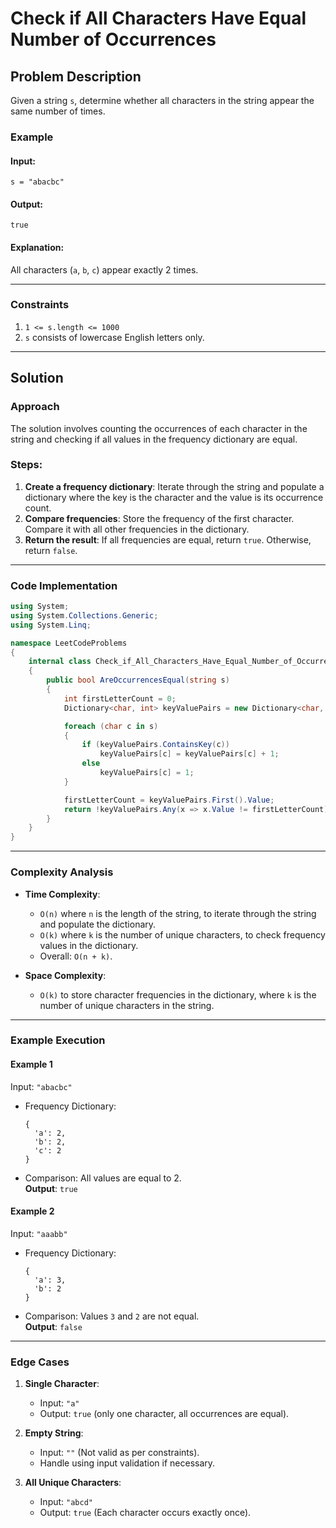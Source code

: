 # Check if All Characters Have Equal Number of Occurrences

## Problem Description
Given a string `s`, determine whether all characters in the string appear the same number of times.

### Example
#### Input: 
`s = "abacbc"`

#### Output: 
`true`

#### Explanation: 
All characters (`a`, `b`, `c`) appear exactly 2 times.

---

### Constraints
1. `1 <= s.length <= 1000`
2. `s` consists of lowercase English letters only.

---

## Solution

### Approach
The solution involves counting the occurrences of each character in the string and checking if all values in the frequency dictionary are equal.

### Steps:
1. **Create a frequency dictionary**: Iterate through the string and populate a dictionary where the key is the character and the value is its occurrence count.
2. **Compare frequencies**: Store the frequency of the first character. Compare it with all other frequencies in the dictionary.
3. **Return the result**: If all frequencies are equal, return `true`. Otherwise, return `false`.

---

### Code Implementation

```csharp
using System;
using System.Collections.Generic;
using System.Linq;

namespace LeetCodeProblems
{
    internal class Check_if_All_Characters_Have_Equal_Number_of_Occurrences
    {
        public bool AreOccurrencesEqual(string s)
        {
            int firstLetterCount = 0;
            Dictionary<char, int> keyValuePairs = new Dictionary<char, int>();

            foreach (char c in s)
            {
                if (keyValuePairs.ContainsKey(c))
                    keyValuePairs[c] = keyValuePairs[c] + 1;
                else 
                    keyValuePairs[c] = 1;
            }

            firstLetterCount = keyValuePairs.First().Value;
            return !keyValuePairs.Any(x => x.Value != firstLetterCount);
        }
    }
}
```

---

### Complexity Analysis
- **Time Complexity**: 
  - `O(n)` where `n` is the length of the string, to iterate through the string and populate the dictionary.
  - `O(k)` where `k` is the number of unique characters, to check frequency values in the dictionary.
  - Overall: `O(n + k)`.

- **Space Complexity**:
  - `O(k)` to store character frequencies in the dictionary, where `k` is the number of unique characters in the string.

---

### Example Execution

#### Example 1
Input: `"abacbc"`

- Frequency Dictionary: 
  ```
  {
    'a': 2,
    'b': 2,
    'c': 2
  }
  ```
- Comparison: All values are equal to 2.  
**Output**: `true`

#### Example 2
Input: `"aaabb"`

- Frequency Dictionary:
  ```
  {
    'a': 3,
    'b': 2
  }
  ```
- Comparison: Values `3` and `2` are not equal.  
**Output**: `false`

---

### Edge Cases
1. **Single Character**: 
   - Input: `"a"`  
   - Output: `true` (only one character, all occurrences are equal).

2. **Empty String**: 
   - Input: `""` (Not valid as per constraints).  
   - Handle using input validation if necessary.

3. **All Unique Characters**: 
   - Input: `"abcd"`  
   - Output: `true` (Each character occurs exactly once).
